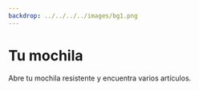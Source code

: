 ```yaml
---
backdrop: ../../../../images/bg1.png
---
```


# Tu mochila

Abre tu mochila resistente y encuentra varios artículos.

<Item id="1" />

<Item id="2" />

<Item id="3" />

<Page url="2" instructions="Una serpiente emerge repentinamente de un arbusto y se arrastra sobre tu pie." action="Siguela" condition="3" />
